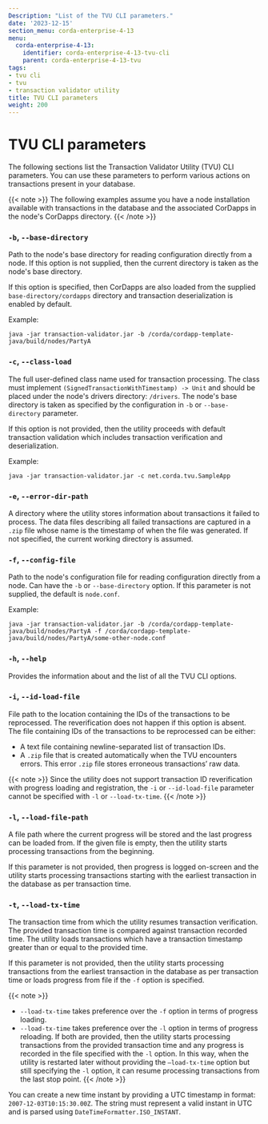 ```yaml
---
Description: "List of the TVU CLI parameters."
date: '2023-12-15'
section_menu: corda-enterprise-4-13
menu:
  corda-enterprise-4-13:
    identifier: corda-enterprise-4-13-tvu-cli
    parent: corda-enterprise-4-13-tvu
tags:
- tvu cli
- tvu
- transaction validator utility
title: TVU CLI parameters
weight: 200
---
```


# TVU CLI parameters

The following sections list the Transaction Validator Utility (TVU) CLI parameters. You can use these parameters to perform various actions on transactions present in your database.

{{< note >}}
The following examples assume you have a node installation available with transactions in the database and the associated CorDapps in the node's CorDapps directory.
{{< /note >}}


### `-b`, `--base-directory`

Path to the node's base directory for reading configuration directly from a node. If this option is not supplied, then the current directory is taken as the node's base directory.

If this option is specified, then CorDapps are also loaded from the supplied `base-directory/cordapps` directory and transaction deserialization is enabled by default.

Example:
```
java -jar transaction-validator.jar -b /corda/cordapp-template-java/build/nodes/PartyA
```

### `-c`, `--class-load`

The full user-defined class name used for transaction processing. The class must implement `(SignedTransactionWithTimestamp) -> Unit` and should be placed under the node's drivers directory: `/drivers`. The node's base directory is taken as specified by the configuration in `-b` or `--base-directory` parameter.

If this option is not provided, then the utility proceeds with default transaction validation which includes transaction verification and deserialization.

Example:
```
java -jar transaction-validator.jar -c net.corda.tvu.SampleApp
```

### `-e`, `--error-dir-path`

A directory where the utility stores information about transactions it failed to process. The data files describing all failed transactions are captured in a `.zip` file whose name is the timestamp of when the file was generated. If not specified, the current working directory is assumed.

### `-f`, `--config-file`

Path to the node's configuration file for reading configuration directly from a node. Can have the `-b` or `--base-directory` option. If this parameter is not supplied, the default is `node.conf`.

Example:
```
java -jar transaction-validator.jar -b /corda/cordapp-template-java/build/nodes/PartyA -f /corda/cordapp-template-java/build/nodes/PartyA/some-other-node.conf
```

### `-h`, `--help`

Provides the information about and the list of all the TVU CLI options.

### `-i`, `--id-load-file`

File path to the location containing the IDs of the transactions to be reprocessed. The reverification does not happen if this option is absent. The file containing IDs of the transactions to be reprocessed can be either:
* A text file containing newline-separated list of transaction IDs.
* A `.zip` file that is created automatically when the TVU encounters errors. This error `.zip` file stores erroneous transactions’ raw data.

{{< note >}}
Since the utility does not support transaction ID reverification with progress loading and registration, the `-i` or `--id-load-file` parameter cannot be specified with `-l` or `--load-tx-time`.
{{< /note >}}

### `-l`, `--load-file-path`

A file path where the current progress will be stored and the last progress can be loaded from. If the given file is empty, then the utility starts processing transactions from the beginning.

If this parameter is not provided, then progress is logged on-screen and the utility starts processing transactions starting with the earliest transaction in the database as per transaction time.

### `-t`, `--load-tx-time`

The transaction time from which the utility resumes transaction verification. The provided transaction time is compared against transaction recorded time. The utility loads transactions which have a transaction timestamp greater than or equal to the provided time.

If this parameter is not provided, then the utility starts processing transactions from the earliest transaction in the database as per transaction time or loads progress from file if the `-f` option is specified.

{{< note >}}
* `--load-tx-time` takes preference over the `-f` option in terms of progress loading.
* `--load-tx-time` takes preference over the `-l` option in terms of progress reloading. If both are provided, then the utility starts processing transactions from the provided transaction time and any progress is recorded in the file specified with the `-l` option. In this way, when the utility is restarted later without providing the `–load-tx-time` option but still specifying the `-l` option, it can resume processing transactions from the last stop point.
{{< /note >}}

You can create a new time instant by providing a UTC timestamp in format: `2007-12-03T10:15:30.00Z`. The string must represent a valid instant in UTC and is parsed using `DateTimeFormatter.ISO_INSTANT`.
